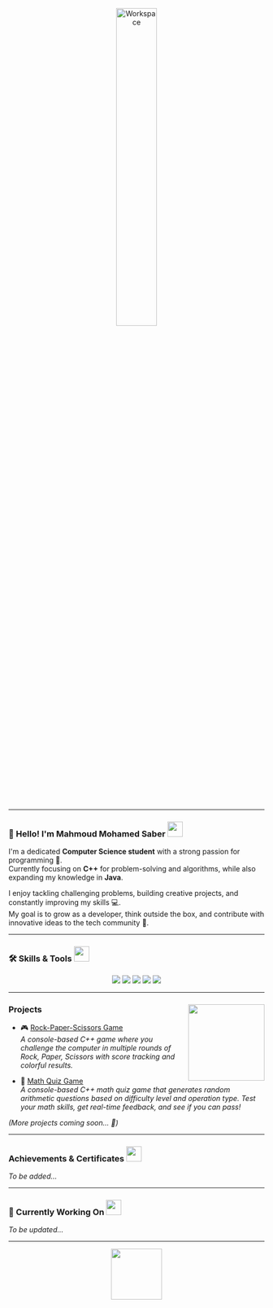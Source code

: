 <div align="center" width="100%">

<img src="https://github.com/SP-XD/SP-XD/blob/main/images/dev-working_rounded.gif?raw=true" alt="Workspace" width="40%"/><br>

</div>

<hr>

### 👋 Hello! I'm **Mahmoud Mohamed Saber** <img src="https://media.giphy.com/media/WUlplcMpOCEmTGBtBW/giphy.gif" width="30">

I'm a dedicated **Computer Science student** with a strong passion for programming 🚀.  
Currently focusing on **C++** for problem-solving and algorithms, while also expanding my knowledge in **Java**.  

I enjoy tackling challenging problems, building creative projects, and constantly improving my skills 💻.  
My goal is to grow as a developer, think outside the box, and contribute with innovative ideas to the tech community 🌟.

---

### 🛠️ Skills & Tools <img src="https://media.giphy.com/media/3o7TKPdUkkbCAVqW4w/giphy.gif" width="30">
<div align="center">
  <img src="https://img.shields.io/badge/C-00599C?style=for-the-badge&logo=c&logoColor=white" />
  <img src="https://img.shields.io/badge/C++-00599C?style=for-the-badge&logo=c%2B%2B&logoColor=white" />
  <img src="https://img.shields.io/badge/Java-ED8B00?style=for-the-badge&logo=java&logoColor=white" />
  <img src="https://img.shields.io/badge/Python-FFD43B?style=for-the-badge&logo=python&logoColor=darkgreen" />
  <img src="https://img.shields.io/badge/Visual%20Studio-5C2D91?style=for-the-badge&logo=visual-studio&logoColor=white" />
</div>

---

### Projects <img align="right" src="https://media.giphy.com/media/qgQUggAC3Pfv687qPC/giphy.gif" width="150" />

- 🎮 [Rock-Paper-Scissors Game](https://github.com/MahmoudSaber23/Rock-Paper-Scissors)  
  *A console-based C++ game where you challenge the computer in multiple rounds of Rock, Paper, Scissors with score tracking and colorful results.*  

- 🧮 [Math Quiz Game](https://github.com/MahmoudSaber23/Math-Game)  
  *A console-based C++ math quiz game that generates random arithmetic questions based on difficulty level and operation type. Test your math skills, get real-time feedback, and see if you can pass!*  

*(More projects coming soon... 🚀)*

---

###  Achievements & Certificates <img src="https://media.giphy.com/media/26FPnsRww5Zm4/giphy.gif" width="30">
*To be added...*


  
---

### 🎯 Currently Working On <img src="https://media.giphy.com/media/xT8qBepJQzUjXpeWU8/giphy.gif" width="30">
*To be updated...*

---



<div align="center">
  <img src="https://github.com/SP-XD/SP-XD/blob/main/images/Developer.gif" width="100" />
</div>
